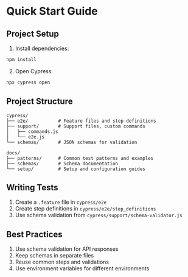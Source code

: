 # Quick Start Guide

## Project Setup

1. Install dependencies:
```bash
npm install
```

2. Open Cypress:
```bash
npx cypress open
```

## Project Structure

```
cypress/
├── e2e/           # Feature files and step definitions
├── support/       # Support files, custom commands
│   ├── commands.js
│   └── e2e.js
└── schemas/       # JSON schemas for validation

docs/
├── patterns/      # Common test patterns and examples
├── schemas/       # Schema documentation
└── setup/         # Setup and configuration guides
```

## Writing Tests

1. Create a `.feature` file in `cypress/e2e`
2. Create step definitions in `cypress/e2e/step_definitions`
3. Use schema validation from `cypress/support/schema-validator.js`

## Best Practices

1. Use schema validation for API responses
2. Keep schemas in separate files
3. Reuse common steps and validations
4. Use environment variables for different environments

